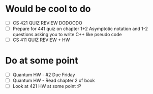 # Would be cool to do
- [ ] CS 421 QUIZ REVIEW DODOODO
- [ ] Prepare for 441 quiz on chapter 1+2
	Asymptotic notation and 1-2 questions asking you to write C++ like pseudo code
- [ ] CS 411 QUIZ REVIEW + HW

# Do at some point
- [ ] Quantum HW - #2 Due Friday
- [ ] Quantum HW - Read chapter 2 of book
- [ ] Look at 421 HW at some point :P